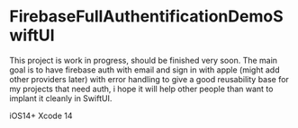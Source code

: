 # FirebaseFullAuthentificationDemoSwiftUI
This project is work in progress, should be finished very soon.
The main goal is to have firebase auth with email and sign in with apple (might add other providers later) with error handling to give a good
reusability base for my projects that need auth, i hope it will help other people than want to implant it cleanly in SwiftUI.

iOS14+
Xcode 14
